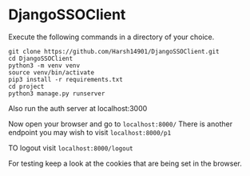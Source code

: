 # DjangoSSOClient

Execute the following commands in a directory of your choice.

```
git clone https://github.com/Harsh14901/DjangoSSOClient.git
cd DjangoSSOClient
python3 -m venv venv
source venv/bin/activate
pip3 install -r requirements.txt
cd project
python3 manage.py runserver

```

Also run the auth server at localhost:3000

Now open your browser and go to `localhost:8000/`
There is another endpoint you may wish to visit `localhost:8000/p1`

TO logout visit `localhost:8000/logout` 

For testing keep a look at the cookies that are being set in the browser.
